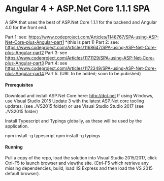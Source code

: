 # Angular 4 + ASP.Net Core 1.1.1 SPA

A SPA that uses the best of ASP.Net Core 1.1.1 for the backend and Angular 4.0 for the front end.

Part 1: see: https://www.codeproject.com/Articles/1148767/SPA-using-ASP-Net-Core-plus-Angular-part1
*(this is part 1)
Part 2: see: https://www.codeproject.com/Articles/1168647/SPA-using-ASP-Net-Core-plus-Angular-part2
Part 3: see https://www.codeproject.com/Articles/1171129/SPA-using-ASP-Net-Core-plus-Angular-part3
Part 4: see https://www.codeproject.com/Articles/1172349/SPA-using-ASP-Net-Core-plus-Angular-part4
Part 5: (URL to be added; soon to be pubished)


#### Prerequisites

Download and install ASP.Net Core here: http://dot.net 
If using Windows, use Visual Studio 2015 Update 3 with the latest ASP.Net core tooling updates. (see ./VS2015 folder)
or use Visual Studio Studio 2017 (see ./VS2015 folder)

Install Typescript and Typings globally, as these will be used by the application.

npm install -g typescript
npm install -g typings 
  
#### Running

Pull a copy of the repo, load the solution into Visual Studio 2015/2017, click Ctrl-F5 to launch browser and viewthe site.
(Ctrl-F5 which retrieve any missing dependencies, build, load IIS Express and then load the VS 2015 default browser).
